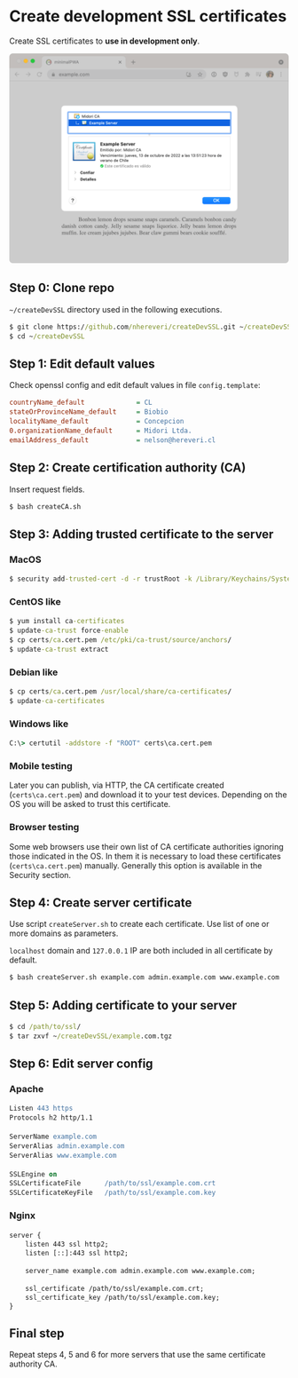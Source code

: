 # Create development SSL certificates

Create SSL certificates to **use in development only**.

![Working SSL certificate](screenshot.png)

## Step 0: Clone repo

`~/createDevSSL` directory used in the following executions.

```cmd
$ git clone https://github.com/nhereveri/createDevSSL.git ~/createDevSSL
$ cd ~/createDevSSL
```

## Step 1: Edit default values

Check openssl config and edit default values in file `config.template`:

```ini
countryName_default             = CL
stateOrProvinceName_default     = Biobio
localityName_default            = Concepcion
0.organizationName_default      = Midori Ltda.
emailAddress_default            = nelson@hereveri.cl
```

## Step 2: Create certification authority (CA)

Insert request fields.

```cmd
$ bash createCA.sh
```

## Step 3: Adding trusted certificate to the server

### MacOS
```cmd
$ security add-trusted-cert -d -r trustRoot -k /Library/Keychains/System.keychain certs/ca.cert.pem
```

### CentOS like

```cmd
$ yum install ca-certificates
$ update-ca-trust force-enable
$ cp certs/ca.cert.pem /etc/pki/ca-trust/source/anchors/
$ update-ca-trust extract
```

### Debian like

```cmd
$ cp certs/ca.cert.pem /usr/local/share/ca-certificates/
$ update-ca-certificates
```

### Windows like

```cmd
C:\> certutil -addstore -f "ROOT" certs\ca.cert.pem
```

### Mobile testing

Later you can publish, via HTTP, the CA certificate created (`certs\ca.cert.pem`) and download it to your test devices. Depending on the OS you will be asked to trust this certificate.

### Browser testing

Some web browsers use their own list of CA certificate authorities ignoring those indicated in the OS. In them it is necessary to load these certificates (`certs\ca.cert.pem`) manually. Generally this option is available in the Security section.

## Step 4: Create server certificate

Use script `createServer.sh` to create each certificate. Use list of one or more domains as parameters.

`localhost` domain and `127.0.0.1` IP are both included in all certificate by default.

```cmd
$ bash createServer.sh example.com admin.example.com www.example.com
```

## Step 5: Adding certificate to your server

```cmd
$ cd /path/to/ssl/
$ tar zxvf ~/createDevSSL/example.com.tgz
```

## Step 6: Edit server config

### Apache

```apache
Listen 443 https
Protocols h2 http/1.1

ServerName example.com
ServerAlias admin.example.com
ServerAlias www.example.com

SSLEngine on
SSLCertificateFile      /path/to/ssl/example.com.crt
SSLCertificateKeyFile   /path/to/ssl/example.com.key
```

### Nginx

```nginx
server {
    listen 443 ssl http2;
    listen [::]:443 ssl http2;

    server_name example.com admin.example.com www.example.com;

    ssl_certificate /path/to/ssl/example.com.crt;
    ssl_certificate_key /path/to/ssl/example.com.key;
}
```

## Final step

Repeat steps 4, 5 and 6 for more servers that use the same certificate authority CA.
